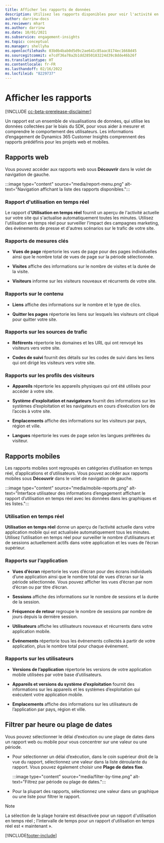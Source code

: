 ```yaml
---
title: Afficher les rapports de données
description: Utilisez les rapports disponibles pour voir l'activité en temps réel sur votre site.
author: darrinw-docs
ms.reviewer: mhart
ms.author: darrinw
ms.date: 10/01/2021
ms.subservice: engagement-insights
ms.topic: conceptual
ms.manager: shellyha
ms.openlocfilehash: 03b0b4bab0d5d9c2ae641c85aac8174ec1668d45
ms.sourcegitcommit: e7cdf36a78a2b1dd2850183224d39c8dde46b26f
ms.translationtype: HT
ms.contentlocale: fr-FR
ms.lasthandoff: 02/16/2022
ms.locfileid: "8229737"
---
```

# <a name="view-reports"></a>Afficher les rapports

[!INCLUDE [cc-beta-prerelease-disclaimer](includes/cc-beta-prerelease-disclaimer.md)]

Un rapport est un ensemble de visualisations de données, qui utilise les données collectées par le biais du SDK, pour vous aider à mesurer et comprendre le comportement des utilisateurs. Les informations d’engagement de Dynamics 365 Customer Insights comprennent des rapports prédéfinis pour les projets web et mobiles.  

## <a name="web-reports"></a>Rapports web

Vous pouvez accéder aux rapports web sous **Découvrir** dans le volet de navigation de gauche.

:::image type="content" source="media/report-menu.png" alt-text="Navigation affichant la liste des rapports disponibles.":::

### <a name="real-time-usage-report"></a>Rapport d'utilisation en temps réel

Le rapport d'**Utilisation en temps réel** fournit un aperçu de l'activité actuelle sur votre site qui s'actualise automatiquement toutes les minutes. Utilisez l'utilisation en temps réel pour surveiller l'impact des campagnes marketing, des événements de presse et d'autres scénarios sur le trafic de votre site.

### <a name="key-metrics-reports"></a>Rapports de mesures clés

- **Vues de page** répertorie les vues de page pour des pages individuelles ainsi que le nombre total de vues de page sur la période sélectionnée.

- **Visites** affiche des informations sur le nombre de visites et la durée de la visite.

- **Visiteurs** informe sur les visiteurs nouveaux et récurrents de votre site.

### <a name="content-reports"></a>Rapports sur le contenu

- **Liens** affiche des informations sur le nombre et le type de clics.

- **Quitter les pages** répertorie les liens sur lesquels les visiteurs ont cliqué pour quitter votre site.

### <a name="traffic-sources-reports"></a>Rapports sur les sources de trafic

- **Référents** répertorie les domaines et les URL qui ont renvoyé les visiteurs vers votre site.

- **Codes de suivi** fournit des détails sur les codes de suivi dans les liens qui ont dirigé les visiteurs vers votre site.

### <a name="visitor-profiles-reports"></a>Rapports sur les profils des visiteurs

- **Appareils** répertorie les appareils physiques qui ont été utilisés pour accéder à votre site.

- **Système d’exploitation et navigateurs** fournit des informations sur les systèmes d’exploitation et les navigateurs en cours d’exécution lors de l’accès à votre site.

- **Emplacements** affiche des informations sur les visiteurs par pays, région et ville.

- **Langues** répertorie les vues de page selon les langues préférées du visiteur.

## <a name="mobile-reports"></a>Rapports mobiles

Les rapports mobiles sont regroupés en catégories d’utilisation en temps réel, d’applications et d’utilisateurs. Vous pouvez accéder aux rapports mobiles sous **Découvrir** dans le volet de navigation de gauche.   

:::image type="content" source="media/mobile-reports.png" alt-text="Interface utilisateur des informations d’engagement affichant le rapport d’utilisation en temps réel avec les données dans les graphiques et les listes.":::   

### <a name="real-time-usage"></a>Utilisation en temps réel

**Utilisation en temps réel** donne un aperçu de l’activité actuelle dans votre application mobile qui est actualisée automatiquement tous les minutes. Utilisez l’utilisation en temps réel pour surveiller le nombre d’utilisateurs et de sessions actuellement actifs dans votre application et les vues de l’écran supérieur.

### <a name="app-reports"></a>Rapports sur l’application

- **Vues d’écran** répertorie les vues d’écran pour des écrans individuels d’une application ainsi que le nombre total de vues d’écran sur la période sélectionnée. Vous pouvez afficher les vues d’écran par nom d’écran ou par titre d’écran.

- **Sessions** affiche des informations sur le nombre de sessions et la durée de la session.

- **Fréquence de retour** regroupe le nombre de sessions par nombre de jours depuis la dernière session.

- **Utilisateurs** affiche les utilisateurs nouveaux et récurrents dans votre application mobile.

- **Événements** répertorie tous les événements collectés à partir de votre application, plus le nombre total pour chaque événement.

### <a name="user-reports"></a>Rapports sur les utilisateurs

- **Versions de l’application** répertorie les versions de votre application mobile utilisées par votre base d’utilisateurs.

- **Appareils et versions du système d’exploitation** fournit des informations sur les appareils et les systèmes d’exploitation qui exécutent votre application mobile.

- **Emplacements** affiche des informations sur les utilisateurs de l’application par pays, région et ville.

## <a name="filter-by-time-or-date-range"></a>Filtrer par heure ou plage de dates

Vous pouvez sélectionner le délai d’exécution ou une plage de dates dans un rapport web ou mobile pour vous concentrer sur une valeur ou une période. 

- Pour sélectionner un délai d’exécution, dans le coin supérieur droit de la vue du rapport, sélectionnez une valeur dans la liste déroulante du rapport. Vous pouvez également choisir une **Plage de dates fixe**. 

  :::image type="content" source="media/filter-by-time.png" alt-text="Filtrez par période ou plage de dates.":::   

- Pour la plupart des rapports, sélectionnez une valeur dans un graphique ou une liste pour filtrer le rapport.

> [!NOTE]
> La sélection de la plage horaire est désactivée pour un rapport d'utilisation en temps réel ; l'intervalle de temps pour un rapport d'utilisation en temps réel est « maintenant ».


[!INCLUDE[footer-include](../includes/footer-banner.md)]
